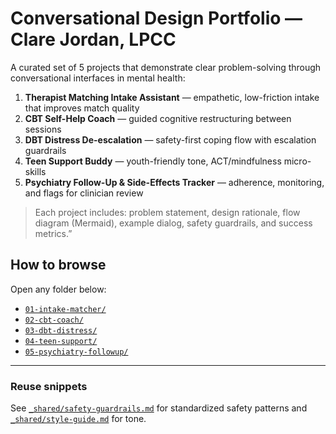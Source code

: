 # Conversational Design Portfolio — Clare Jordan, LPCC

A curated set of 5 projects that demonstrate clear problem-solving through conversational interfaces in mental health:
1. **Therapist Matching Intake Assistant** — empathetic, low-friction intake that improves match quality  
2. **CBT Self-Help Coach** — guided cognitive restructuring between sessions  
3. **DBT Distress De-escalation** — safety-first coping flow with escalation guardrails  
4. **Teen Support Buddy** — youth-friendly tone, ACT/mindfulness micro-skills  
5. **Psychiatry Follow-Up & Side-Effects Tracker** — adherence, monitoring, and flags for clinician review

> Each project includes: problem statement, design rationale, flow diagram (Mermaid), example dialog, safety guardrails,  and success metrics.”

## How to browse
Open any folder below:
- [`01-intake-matcher/`](./01-intake-matcher/README.md)
- [`02-cbt-coach/`](./02-cbt-coach/README.md)
- [`03-dbt-distress/`](./03-dbt-distress/README.md)
- [`04-teen-support/`](./04-teen-support/README.md)
- [`05-psychiatry-followup/`](./05-psychiatry-followup/README.md)

---

### Reuse snippets
See [`_shared/safety-guardrails.md`](./_shared/safety-guardrails.md) for standardized safety patterns and [`_shared/style-guide.md`](./_shared/style-guide.md) for tone.
